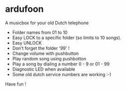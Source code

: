 # ardufoon
A musicbox for your old Dutch telephone

* Folder names from 01 to 10
* Easy LOCK   to a specific folder (so limits to 10 songs).
* Easy UNLOCK
* Don't forget the folder '99' !
* Change volume with pushbutton 
* Play random song using pushbotton
* Play a song by dialing a number 0 - 9  or 01 - 99
* Diagnostic LED when available
* Some old dutch service numbers are working :-)

Have fun !
